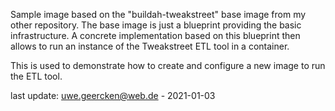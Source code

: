 Sample image based on the "buildah-tweakstreet" base image from my other repository. The base image is just a blueprint providing the basic infrastructure. A concrete implementation based on this blueprint then allows to run an instance of the Tweakstreet ETL tool in a container.

This is used to demonstrate how to create and configure a new image to run the ETL tool.

last update: uwe.geercken@web.de - 2021-01-03
